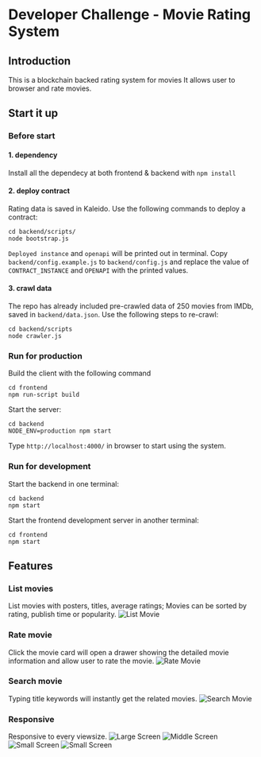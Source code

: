 # Developer Challenge - Movie Rating System

## Introduction

This is a blockchain backed rating system for movies
It allows user to browser and rate movies.

## Start it up
### Before start
#### 1. dependency
Install all the dependecy at both frontend & backend with `npm install`
#### 2. deploy contract
Rating data is saved in Kaleido. Use the following commands to deploy a contract:
  ```
  cd backend/scripts/
  node bootstrap.js
  ```
  `Deployed instance` and `openapi` will be printed out in terminal. Copy `backend/config.example.js` to `backend/config.js` and replace the value of `CONTRACT_INSTANCE` and `OPENAPI` with the printed values.

#### 3. crawl data
The repo has already included pre-crawled data of 250 movies from IMDb, saved in `backend/data.json`. Use the following steps to re-crawl:
```
cd backend/scripts
node crawler.js
```

### Run for production
Build the client with the following command
```
cd frontend
npm run-script build
```
Start the server:
```
cd backend
NODE_ENV=production npm start
```
Type `http://localhost:4000/` in browser to start using the system.

### Run for development
Start the backend in one terminal:
```
cd backend
npm start
```
Start the frontend development server in another terminal:
```
cd frontend
npm start
```
## Features
### List movies
List movies with posters, titles, average ratings;
Movies can be sorted by rating, publish time or popularity.
![List Movie](intro-1.jpg)

### Rate movie
Click the movie card will open a drawer showing the detailed movie information and allow user to rate the movie.
![Rate Movie](intro-2.jpg)

### Search movie
Typing title keywords will instantly get the related movies.
![Search Movie](intro-3.jpg)

### Responsive
Responsive to every viewsize.
![Large Screen](intro-4.jpg)
![Middle Screen](intro-5.jpg)
![Small Screen](intro-6.jpg)
![Small Screen](intro-7.jpg)

